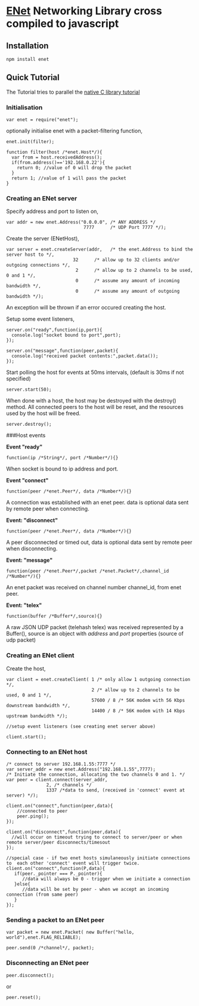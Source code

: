 # [ENet](http://enet.bespin.org/) Networking Library cross compiled to javascript

## Installation

    npm install enet


## Quick Tutorial

The Tutorial tries to parallel the [native C library tutorial](http://enet.bespin.org/Tutorial.html)

### Initialisation

    var enet = require("enet");

optionally initialise enet with a packet-filtering function,

    enet.init(filter);
    
    function filter(host /*enet.Host*/){
      var from = host.receivedAddress();      
      if(from.address()=='192.168.0.22'){
        return 0; //value of 0 will drop the packet
      }
      return 1; //value of 1 will pass the packet
    }

### Creating an ENet server

Specify address and port to listen on,

    var addr = new enet.Address("0.0.0.0", /* ANY ADDRESS */
                                 7777      /* UDP Port 7777 */);
    
Create the server (ENetHost),

    var server = enet.createServer(addr,   /* the enet.Address to bind the server host to */, 
                             32      /* allow up to 32 clients and/or outgoing connections */,
                              2      /* allow up to 2 channels to be used, 0 and 1 */,
                              0      /* assume any amount of incoming bandwidth */,
                              0      /* assume any amount of outgoing bandwidth */);
                              
An exception will be thrown if an error occured creating the host.

Setup some event listeners,

    server.on("ready",function(ip,port){
      console.log("socket bound to port",port);
    });
    
    server.on("message",function(peer,packet){
      console.log("received packet contents:",packet.data());
    });
    
Start polling the host for events at 50ms intervals, (default is 30ms if not specified)

    server.start(50);

When done with a host, the host may be destroyed with the destroy() method.
All connected peers to the host will be reset, and the resources used by the host will be freed.

    server.destroy();
     
###Host events

**Event "ready"**

    function(ip /*String*/, port /*Number*/){}
    
When socket is bound to ip address and port.
    
    
**Event "connect"**

    function(peer /*enet.Peer*/, data /*Number*/){}

A connection was established with an enet peer. data is optional data sent by remote peer when connecting.
    
    
**Event: "disconnect"**

    function(peer /*enet.Peer*/, data /*Number*/){}
    
A peer disconnected or timed out, data is optional data sent by remote peer when disconnecting.
    
**Event: "message"**

    function(peer /*enet.Peer*/,packet /*enet.Packet*/,channel_id /*Number*/){}
    
An enet packet was received on channel number channel_id, from enet peer.
    
    
**Event: "telex"**
    
    function(buffer /*Buffer*/,source){}
    
A raw JSON UDP packet (telehash telex) was received represented by a Buffer(),
source is an object with *address* and *port* properties (source of udp packet)

### Creating an ENet client

Create the host,

    var client = enet.createClient( 1 /* only allow 1 outgoing connection */,
                                    2 /* allow up to 2 channels to be used, 0 and 1 */,
                                    57600 / 8 /* 56K modem with 56 Kbps downstream bandwidth */,
                                    14400 / 8 /* 56K modem with 14 Kbps upstream bandwidth */);
                              
    //setup event listeners (see creating enet server above)
    
    client.start();
    
### Connecting to an ENet host
    /* connect to server 192.168.1.55:7777 */
    var server_addr = new enet.Address("192.168.1.55",7777);
    /* Initiate the connection, allocating the two channels 0 and 1. */
    var peer = client.connect(server_addr,
                   2, /* channels */
                   1337 /*data to send, (received in 'connect' event at server) */);

    client.on("connect",function(peer,data){
        //connected to peer
        peer.ping();
    });

    client.on("disconnect",function(peer,data){
      //will occur on timeout trying to connect to server/peer or when remote server/peer disconnects/timesout
    });

    //special case - if two enet hosts simulaneously initiate connections to  each other 'connect' event will trigger twice.
    client.on("connect",function(P,data){
       if(peer._pointer === P._pointer){
          //data will always be 0 - trigger when we initiate a connection
       }else{
          //data will be set by peer - when we accept an incoming connection (from same peer)
       }
    });

    
### Sending a packet to an ENet peer
    var packet = new enet.Packet( new Buffer("hello, world"),enet.FLAG_RELIABLE);
    
    peer.send(0 /*channel*/, packet);


### Disconnecting an ENet peer

    peer.disconnect();
or

    peer.reset();

